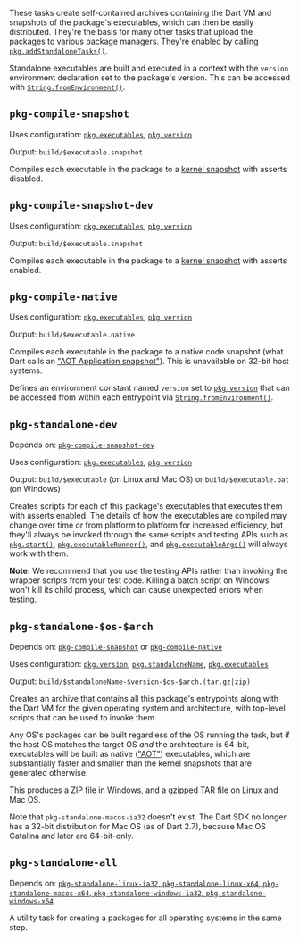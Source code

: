 These tasks create self-contained archives containing the Dart VM and snapshots
of the package's executables, which can then be easily distributed. They're the
basis for many other tasks that upload the packages to various package managers.
They're enabled by calling [`pkg.addStandaloneTasks()`][].

[`pkg.addStandaloneTasks()`]: https://pub.dev/documentation/cli_pkg/latest/cli_pkg/addStandaloneTasks.html

Standalone executables are built and executed in a context with the `version`
environment declaration set to the package's version. This can be accessed with
[`String.fromEnvironment()`][].

[`String.fromEnvironment()`]: https://api.dartlang.org/stable/dart-core/String/String.fromEnvironment.html

## `pkg-compile-snapshot`

Uses configuration: [`pkg.executables`][], [`pkg.version`][]

[`pkg.version`]: https://pub.dev/documentation/cli_pkg/latest/cli_pkg/version.html

[`pkg.executables`]: https://pub.dev/documentation/cli_pkg/latest/cli_pkg/executables.html

Output: `build/$executable.snapshot`

Compiles each executable in the package to a [kernel snapshot][snapshot] with
asserts disabled.

[snapshot]: https://github.com/dart-lang/sdk/wiki/Snapshots

## `pkg-compile-snapshot-dev`

Uses configuration: [`pkg.executables`][], [`pkg.version`][]

Output: `build/$executable.snapshot`

Compiles each executable in the package to a [kernel snapshot][snapshot] with
asserts enabled.

## `pkg-compile-native`

Uses configuration: [`pkg.executables`][], [`pkg.version`][]

Output: `build/$executable.native`

Compiles each executable in the package to a native code snapshot (what Dart
calls an ["AOT Application snapshot"][snapshot]). This is unavailable on 32-bit
host systems.

Defines an environment constant named `version` set to [`pkg.version`][] that
can be accessed from within each entrypoint via [`String.fromEnvironment()`][].

[`String.fromEnvironment()`]: https://api.dartlang.org/stable/dart-core/String/String.fromEnvironment.html

## `pkg-standalone-dev`

Depends on: [`pkg-compile-snapshot-dev`][]

[`pkg-compile-snapshot-dev`]: #pkg-compile-snapshot-dev

Uses configuration: [`pkg.executables`][], [`pkg.version`][]

Output: `build/$executable` (on Linux and Mac OS) or `build/$executable.bat` (on
Windows)

Creates scripts for each of this package's executables that executes them with
asserts enabled. The details of how the executables are compiled may change over
time or from platform to platform for increased efficiency, but they'll always
be invoked through the same scripts and testing APIs such as [`pkg.start()`][],
[`pkg.executableRunner()`][], and [`pkg.executableArgs()`][] will always work
with them.

[`pkg.start()`]: https://pub.dev/documentation/cli_pkg/latest/testing/version.html
[`pkg.executableRunner()`]: https://pub.dev/documentation/cli_pkg/latest/testing/executableRunner.html
[`pkg.executableArgs()`]: https://pub.dev/documentation/cli_pkg/latest/testing/executableArgs.html

**Note:** We recommend that you use the testing APIs rather than invoking the
wrapper scripts from your test code. Killing a batch script on Windows won't
kill its child process, which can cause unexpected errors when testing.

## `pkg-standalone-$os-$arch`

Depends on: [`pkg-compile-snapshot`][] or [`pkg-compile-native`][]

[`pkg-compile-snapshot`]: #pkg-compile-snapshot
[`pkg-compile-native`]: #pkg-compile-native

Uses configuration: [`pkg.version`][], [`pkg.standaloneName`][], [`pkg.executables`][]

[`pkg.standaloneName`]: https://pub.dev/documentation/cli_pkg/latest/cli_pkg/standaloneName.html

Output: `build/$standaloneName-$version-$os-$arch.(tar.gz|zip)`

Creates an archive that contains all this package's entrypoints along with the
Dart VM for the given operating system and architecture, with top-level scripts
that can be used to invoke them.

Any OS's packages can be built regardless of the OS running the task, but if the
host OS matches the target OS *and* the architecture is 64-bit, executables will
be built as native (["AOT"][snapshot]) executables, which are substantially
faster and smaller than the kernel snapshots that are generated otherwise.

This produces a ZIP file in Windows, and a gzipped TAR file on Linux and Mac OS.

Note that `pkg-standalone-macos-ia32` doesn't exist. The Dart SDK no longer has
a 32-bit distribution for Mac OS (as of Dart 2.7), because Mac OS Catalina and
later are 64-bit-only.

## `pkg-standalone-all`

Depends on: [`pkg-standalone-linux-ia32`, `pkg-standalone-linux-x64`,
`pkg-standalone-macos-x64`, `pkg-standalone-windows-ia32`,
`pkg-standalone-windows-x64`][]

[`pkg-standalone-linux-ia32`, `pkg-standalone-linux-x64`, `pkg-standalone-macos-x64`, `pkg-standalone-windows-ia32`, `pkg-standalone-windows-x64`]: #pkg-standalone-os-arch

A utility task for creating a packages for all operating systems in the same
step.
